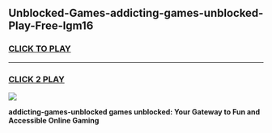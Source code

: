 
## Unblocked-Games-addicting-games-unblocked-Play-Free-lgm16
<h3>
<a href="https://premium76.site?title=addicting-games-unblocked&ref=17A">CLICK TO PLAY</a></h3>
<hr>

<h3>
<a href="https://premium76.site?title=addicting-games-unblocked&ref=17A">CLICK 2 PLAY</a>
  
</h3>

<a href="https://premium76.site?title=addicting-games-unblocked&ref=17A"><img src="https://clearcache.store/games.png"></a>


**addicting-games-unblocked games unblocked: Your Gateway to Fun and Accessible Online Gaming**
